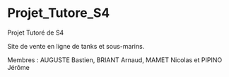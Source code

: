 # Projet_Tutore_S4

Projet Tutoré de S4

Site de vente en ligne de tanks et sous-marins.

Membres : AUGUSTE Bastien, BRIANT Arnaud, MAMET Nicolas et PIPINO Jérôme
